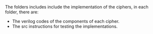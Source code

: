 The folders includes include the implementation of the ciphers, in each folder, there are:

- The verilog codes of the components of each cipher.
- The src instructions for testing the implementations. 
